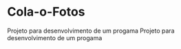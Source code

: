 # Cola-o-Fotos
Projeto para desenvolvimento de um progama
Projeto para desenvolvimento de um progama

